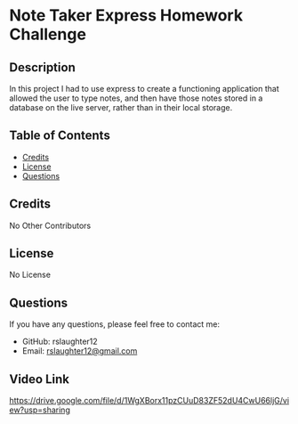 # Note Taker Express Homework Challenge 

## Description

In this project I had to use express to create a functioning application that allowed the user to type notes, and then have those notes stored in a database on the live server, rather than in their local storage. 

## Table of Contents

- [Credits](#credits)
- [License](#license)
- [Questions](#questions)

## Credits

No Other Contributors

## License

No License

## Questions

If you have any questions, please feel free to contact me:

- GitHub: rslaughter12
- Email: rslaughter12@gmail.com


## Video Link
https://drive.google.com/file/d/1WgXBorx11pzCUuD83ZF52dU4CwU66ljG/view?usp=sharing
